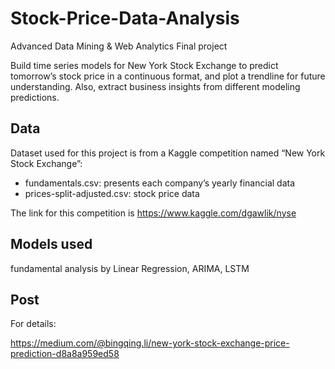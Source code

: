 # Stock-Price-Data-Analysis

Advanced Data Mining & Web Analytics Final project

Build time series models for New York Stock Exchange to predict tomorrow’s stock price in a continuous format, and plot a trendline for future understanding. 
Also, extract business insights from different modeling predictions.

## Data

Dataset used for this project is from a Kaggle competition named “New York Stock Exchange”: 
- fundamentals.csv: presents each company’s yearly financial data
- prices-split-adjusted.csv: stock price data

The link for this competition is ​https://www.kaggle.com/dgawlik/nyse

## Models used

fundamental analysis by Linear Regression, ARIMA, LSTM


## Post

For details:

https://medium.com/@bingqing.li/new-york-stock-exchange-price-prediction-d8a8a959ed58
